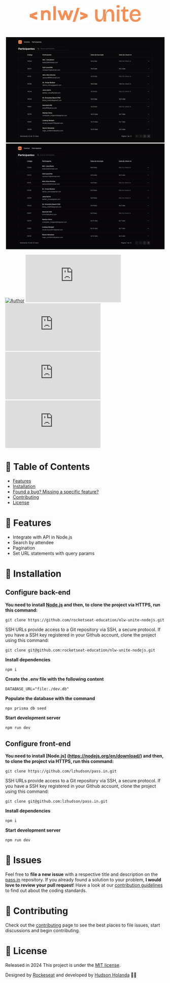 <p align="center">
  <img src=".github/docs/images/nlw-unite-logo.svg" width="350"/>
</p>

<br />

<p align="center">
  <img src=".github/docs/images/pass.in.png" width="500"/>
  <img src=".github/docs/images/pass.in.gif" width="500"/>
</p>

[![Author](https://img.shields.io/badge/author-lzhudson-00B37E?style=flat-square)](https://github.com/lzhudson)
[![Languages](https://img.shields.io/github/languages/count/lzhudson/pass.in?color=%2300B37E&style=flat-square)](#)
[![Stars](https://img.shields.io/github/stars/lzhudson/pass.in?color=00B37E&style=flat-square)](https://github.com/lzhudson/pass.in/stargazers)
[![Forks](https://img.shields.io/github/forks/lzhudson/pass.in?color=00B37E&style=flat-square)](https://github.com/lzhudson/pass.in/network/members)
[![Contributors](https://img.shields.io/github/contributors/lzhudson/pass.in?color=00B37E&style=flat-square)](https://github.com/lzhudson/pass.in/graphs/contributors)

# :pushpin: Table of Contents

* [Features](#rocket-features)
* [Installation](#construction_worker-installation)
* [Found a bug? Missing a specific feature?](#bug-issues)
* [Contributing](#tada-contributing)
* [License](#closed_book-license)

# :rocket: Features

* Integrate with API in Node.js
* Search by attendee
* Pagination
* Set URL statements with query params

# :construction_worker: Installation

## Configure back-end

**You need to install [Node.js](https://nodejs.org/en/download/) and then, to clone the project via HTTPS, run this command:**

```
git clone https://github.com/rocketseat-education/nlw-unite-nodejs.git
```

SSH URLs provide access to a Git repository via SSH, a secure protocol. If you have a SSH key registered in your Github account, clone the project using this command:

```
git clone git@github.com:rocketseat-education/nlw-unite-nodejs.git
```


**Install dependencies**

```
npm i
```

**Create the .env file with the following content**
```env
DATABASE_URL="file:./dev.db"
```

**Populate the database with the command**
```bash
npx prisma db seed
```

**Start development server**
```bash
npm run dev
```

## Configure front-end

**You need to install [Node.js] (https://nodejs.org/en/download/) and then, to clone the project via HTTPS, run this command:**

```
git clone https://github.com/lzhudson/pass.in.git
```

SSH URLs provide access to a Git repository via SSH, a secure protocol. If you have a SSH key registered in your Github account, clone the project using this command:

```
git clone git@github.com:lzhudson/pass.in.git
```

**Install dependencies**

```
npm i
```

**Start development server**

```
npm run dev
```

# :bug: Issues

Feel free to **file a new issue** with a respective title and description on the [pass.in](https://github.com/lzhudson/pass.in/issues) repository. If you already found a solution to your problem, **I would love to review your pull request**! Have a look at our [contribution guidelines](https://github.com/lzhudson/pass.in/blob/main/CONTRIBUTING.md) to find out about the coding standards.

# :tada: Contributing

Check out the [contributing](https://github.com/lzhudson/pass.in/blob/main/CONTRIBUTING.md) page to see the best places to file issues, start discussions and begin contributing.

# :closed_book: License

Released in 2024
This project is under the [MIT license](https://github.com/lzhudson/pass.in/blob/main/LICENSE).

Designed by [Rockeseat](https://github.com/Rocketseat) and developed by [Hudson Holanda](https://github.com/lzhudson) 🖤🚀